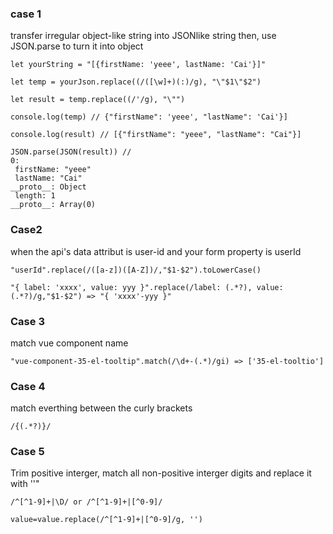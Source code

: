 ### case 1

transfer irregular object-like string into JSONlike string then, use JSON.parse to turn it into object


```
let yourString = "[{firstName: 'yeee', lastName: 'Cai'}]"

let temp = yourJson.replace((/([\w]+)(:)/g), "\"$1\"$2")

let result = temp.replace((/'/g), "\"")

console.log(temp) // {"firstName": 'yeee', "lastName": 'Cai'}]
 
console.log(result) // [{"firstName": "yeee", "lastName": "Cai"}]

JSON.parse(JSON(result)) // 
0:
 firstName: "yeee"
 lastName: "Cai"
__proto__: Object
 length: 1
__proto__: Array(0)

```

### Case2
when the api's data attribut is user-id and your form property is userId
```
"userId".replace(/([a-z])([A-Z])/,"$1-$2").toLowerCase()
```
```
"{ label: 'xxxx', value: yyy }".replace(/label: (.*?), value: (.*?)/g,"$1-$2") => "{ 'xxxx'-yyy }"
```

### Case 3
 match vue component name
 ```
 "vue-component-35-el-tooltip".match(/\d+-(.*)/gi) => ['35-el-tooltio']
 ```
 
 ### Case 4
 match everthing between the curly brackets
 ```
 /{(.*?)}/
 ```
 
 ### Case 5 
 Trim positive interger, match all non-positive interger digits and replace it with ''"
 ```
 /^[^1-9]+|\D/ or /^[^1-9]+|[^0-9]/
 ```
 ```
 value=value.replace(/^[^1-9]+|[^0-9]/g, '')
```
